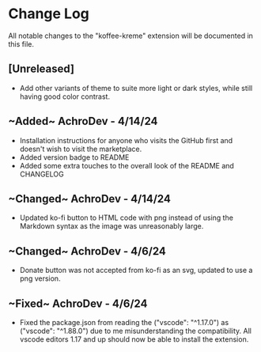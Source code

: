 # Change Log

All notable changes to the "koffee-kreme" extension will be documented in this file.

## [Unreleased]

- Add other variants of theme to suite more light or dark styles, while still having good color contrast.

## ~Added~ AchroDev - 4/14/24
- Installation instructions for anyone who visits the GitHub first and doesn't wish to visit the marketplace.
- Added version badge to README
- Added some extra touches to the overall look of the README and CHANGELOG

## ~Changed~ AchroDev - 4/14/24
- Updated ko-fi button to HTML code with png instead of using the Markdown syntax as the image was unreasonably large.

## ~Changed~ AchroDev - 4/6/24
- Donate button was not accepted from ko-fi as an svg, updated to use a png version.

## ~Fixed~ AchroDev - 4/6/24

- Fixed the package.json from reading the ("vscode": "^1.17.0") as ("vscode": "^1.88.0") due to me misunderstanding the compatibility. All vscode editors 1.17 and up should now be able to install the extension.